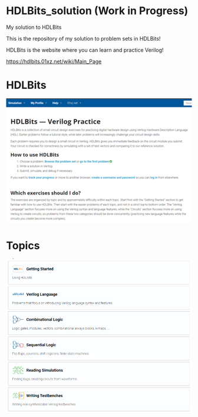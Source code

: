 # HDLBits_solution (Work in Progress)
My solution to HDLBits

This is the repository of my solution to problem sets in HDLBits!

HDLBits is the website where you can learn and practice Verilog!

https://hdlbits.01xz.net/wiki/Main_Page
#   HDLBits
![alt text](1.png)

# Topics
![alt text](2.png)

